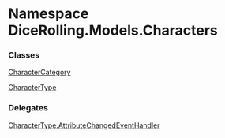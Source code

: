# <a id="DiceRolling_Models_Characters"></a> Namespace DiceRolling.Models.Characters

### Classes

 [CharacterCategory](DiceRolling.Models.Characters.CharacterCategory.md)

 [CharacterType](DiceRolling.Models.Characters.CharacterType.md)

### Delegates

 [CharacterType.AttributeChangedEventHandler](DiceRolling.Models.Characters.CharacterType.AttributeChangedEventHandler.md)

